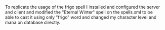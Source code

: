 To replicate the usage of the frigo spell I installed and configured the server and client and modified the "Eternal Winter" spell on the spells.xml to be able to cast it using only "frigo" word and changed my character level and mana on database directly.
